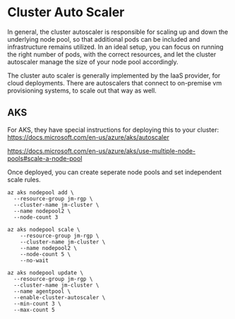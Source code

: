 # Cluster Auto Scaler

In general, the cluster autoscaler is responsible for scaling up and down the underlying node pool, so that additional pods can be included and infrastructure remains utilized. In an ideal setup, you can focus on running the right number of pods, with the correct resources, and let the cluster autoscaler manage the size of your node pool accordingly.

The cluster auto scaler is generally implemented by the IaaS provider, for cloud deployments. There are autoscalers that connect to on-premise vm provisioning systems, to scale out that way as well.

## AKS

For AKS, they have special instructions for deploying this to your cluster:
https://docs.microsoft.com/en-us/azure/aks/autoscaler

https://docs.microsoft.com/en-us/azure/aks/use-multiple-node-pools#scale-a-node-pool

Once deployed, you can create seperate node pools and set independent scale rules.


```
az aks nodepool add \
  --resource-group jm-rgp \
  --cluster-name jm-cluster \
  --name nodepool2 \
  --node-count 3 

az aks nodepool scale \
    --resource-group jm-rgp \
    --cluster-name jm-cluster \
    --name nodepool2 \
    --node-count 5 \
    --no-wait

az aks nodepool update \
  --resource-group jm-rgp \
  --cluster-name jm-cluster \
  --name agentpool \
  --enable-cluster-autoscaler \
  --min-count 3 \
  --max-count 5

```